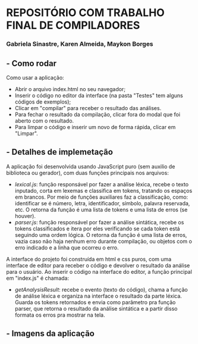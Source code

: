 # REPOSITÓRIO COM TRABALHO FINAL DE COMPILADORES
### Gabriela Sinastre, Karen Almeida, Maykon Borges

## - Como rodar
Como usar a aplicação: 
  - Abrir o arquivo index.html no seu navegador;
  - Inserir o código no editor da interface (na pasta "Testes" tem alguns códigos de exemplos);
  - Clicar em "compilar" para receber o resultado das análises.
  - Para fechar o resultado da compilação, clicar fora do modal que foi aberto com o resultado.
  - Para limpar o código e inserir um novo de forma rápida, clicar em "Limpar".

## - Detalhes de implemetação
A aplicação foi desenvolvida usando JavaScript puro (sem auxilio de biblioteca ou gerador), com duas funções principais nos arquivos:
  - *lexical.js*: função responsável por fazer a análise léxica, recebe o texto inputado, corta em lexemas e classifica em tokens, tratando os espaços em brancos. Por meio de funções auxiliares faz a classificação, como: identificar se é número, letra, identificador, símbolo, palavra reservada, etc. O retorna da função é uma lista de tokens e uma lista de erros (se houver).
  - *parser.js*: função responsável por fazer a análise sintática, recebe os tokens classificados e itera por eles verificando se cada token está seguindo uma ordem lógica. O retorna da função é uma lista de erros, vazia caso não haja nenhum erro durante compilação, ou objetos com o erro indicado e a linha que ocorreu o erro.
  
A interface do projeto foi construída em html e css puros, com uma interface de editor para receber o código e devolver o resultado da análise para o usuário. Ao inserir o código na interface do editor, a função principal em "index.js" é chamada:
  - *getAnalysisResult*: recebe o evento (texto do código), chama a função de análise léxica e organiza na interface o resultado da parte léxica. Guarda os tokens retornados e envia como parâmetro pra função parser, que retorna o resultado da análise sintática e a partir disso formata os erros pra mostrar na tela. 

## - Imagens da aplicação
